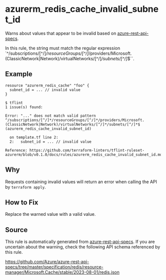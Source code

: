 <!--- This file generated by `tools/apispec-rule-gen/main.go`. DO NOT EDIT --->

# azurerm_redis_cache_invalid_subnet_id

Warns about values that appear to be invalid based on [azure-rest-api-specs](https://github.com/Azure/azure-rest-api-specs).

In this rule, the string must match the regular expression `^/subscriptions/[^/]*/resourceGroups/[^/]*/providers/Microsoft.(ClassicNetwork|Network)/virtualNetworks/[^/]*/subnets/[^/]*$``.

## Example

```hcl
resource "azurerm_redis_cache" "foo" {
  subnet_id = ... // invalid value
}
```

```
$ tflint
1 issue(s) found:

Error: "..." does not match valid pattern ^/subscriptions/[^/]*/resourceGroups/[^/]*/providers/Microsoft.(ClassicNetwork|Network)/virtualNetworks/[^/]*/subnets/[^/]*$ (azurerm_redis_cache_invalid_subnet_id)

  on template.tf line 2:
  2:   subnet_id = ... // invalid value

Reference: https://github.com/terraform-linters/tflint-ruleset-azurerm/blob/v0.1.0/docs/rules/azurerm_redis_cache_invalid_subnet_id.md

```

## Why

Requests containing invalid values will return an error when calling the API by `terraform apply`.

## How to Fix

Replace the warned value with a valid value.

## Source

This rule is automatically generated from [azure-rest-api-specs](https://github.com/Azure/azure-rest-api-specs). If you are uncertain about the warning, check the following API schema referenced by this rule.

https://github.com/Azure/azure-rest-api-specs/tree/master/specification/redis/resource-manager/Microsoft.Cache/stable/2023-08-01/redis.json
